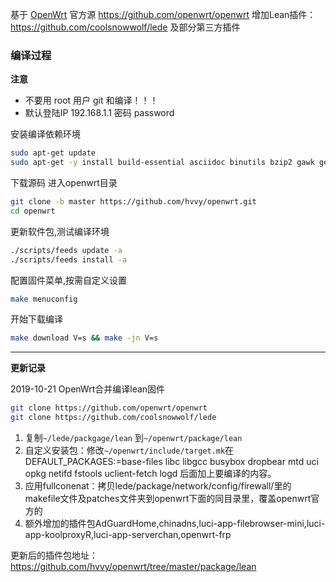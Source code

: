 基于 [OpenWrt](https://openwrt.org) 官方源 https://github.com/openwrt/openwrt
增加Lean插件： https://github.com/coolsnowwolf/lede 及部分第三方插件


### 编译过程

**注意**

* 不要用 root 用户 git 和编译！！！
* 默认登陆IP 192.168.1.1 密码 password

安装编译依赖环境

``` bash
sudo apt-get update
sudo apt-get -y install build-essential asciidoc binutils bzip2 gawk gettext git libncurses5-dev libz-dev patch unzip zlib1g-dev lib32gcc1 libc6-dev-i386 subversion flex uglifyjs git-core gcc-multilib p7zip p7zip-full msmtp libssl-dev texinfo libglib2.0-dev xmlto qemu-utils upx libelf-dev autoconf automake libtool autopoint
```

下载源码 进入openwrt目录

``` bash
git clone -b master https://github.com/hvvy/openwrt.git
cd openwrt
```

更新软件包,测试编译环境
``` bash
./scripts/feeds update -a
./scripts/feeds install -a
```

配置固件菜单,按需自定义设置

``` bash
make menuconfig
```

开始下载编译

``` bash
make download V=s && make -jn V=s
```

---

**更新记录**

2019-10-21 OpenWrt合并编译lean固件

``` bash
git clone https://github.com/openwrt/openwrt
git clone https://github.com/coolsnowwolf/lede
```

1. 复制`~/lede/packgage/lean` 到`~/openwrt/package/lean`
2. 自定义安装包：修改`~/openwrt/include/target.mk`在DEFAULT_PACKAGES:=base-files libc libgcc busybox dropbear mtd uci opkg netifd fstools uclient-fetch logd 后面加上要编译的内容。
3. 应用fullconenat：拷贝lede/package/network/config/firewall/里的makefile文件及patches文件夹到openwrt下面的同目录里，覆盖openwrt官方的
4. 额外增加的插件包AdGuardHome,chinadns,luci-app-filebrowser-mini,luci-app-koolproxyR,luci-app-serverchan,openwrt-frp

更新后的插件包地址：https://github.com/hvvy/openwrt/tree/master/package/lean

